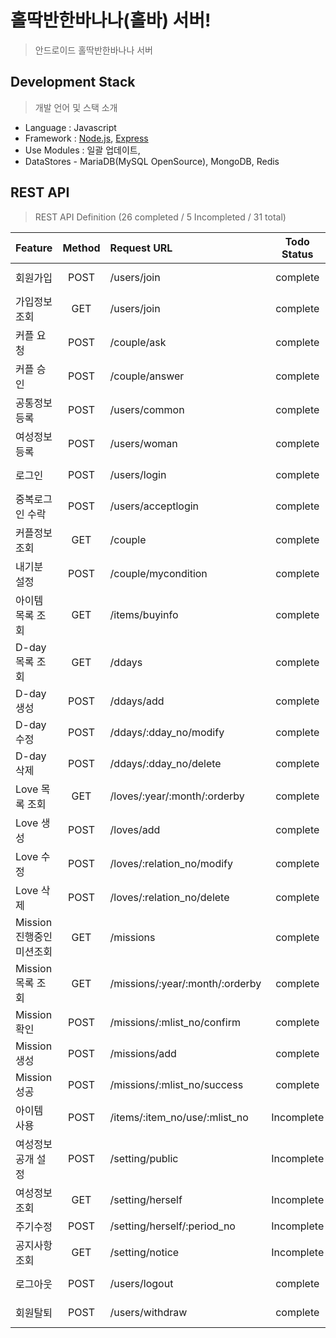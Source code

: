 # 홀딱반한바나나(홀바) 서버!
> 안드로이드 홀딱반한바나나 서버 

## Development Stack
> 개발 언어 및 스택 소개
  
- Language : Javascript
- Framework : [Node.js](https://nodejs.org/), [Express](http://expressjs.com/)	
- Use Modules : 일괄 업데이트,
- DataStores - MariaDB(MySQL OpenSource), MongoDB, Redis

## REST API 
> REST API Definition  (26 completed / 5 Incompleted / 31 total)

| Feature |	Method	| Request URL | Todo Status | Date  |
| :---------- |	:-------:	| :-----------------| :--------: | :--------: |
| 회원가입 |	POST	| /users/join | complete | 2015-04-28  |
| 가입정보 조회 |	GET	| /users/join | complete | 2015-05-07  |
| 커플 요청 |	POST	| /couple/ask | complete | 2015-05-06  |
| 커플 승인 |	POST	| /couple/answer | complete | 2015-05-06  |
| 공통정보 등록 |	POST	| /users/common | complete | 2015-05-08 |
| 여성정보 등록 |	POST	| /users/woman | complete | 2015-05-08 |
| 로그인 |	POST	| /users/login | complete | 2015-05-09  |
| 중복로그인 수락 | POST | /users/acceptlogin | complete | 2015-05-10  |
| 커플정보 조회 |	GET	| /couple | complete | 2015-05-10  |
| 내기분 설정 |	POST	| /couple/mycondition | complete | 2015-05-11 |
| 아이템 목록 조회 |	GET	| /items/buyinfo | complete | 2015-05-14  |
| D-day 목록 조회 |	GET	| /ddays | complete | 2015-05-12 |
| D-day 생성 |	POST	| /ddays/add | complete | 2015-05-12 |
| D-day 수정 |	POST	| /ddays/:dday_no/modify | complete | 2015-05-12 |
| D-day 삭제 |	POST	| /ddays/:dday_no/delete | complete | 2015-05-12 |
| Love 목록 조회 |	GET	| /loves/:year/:month/:orderby | complete | 2015-05-14 |
| Love 생성 |	POST	| /loves/add | complete | 2015-05-13  |
| Love 수정 |	POST	| /loves/:relation_no/modify | complete | 2015-05-13 |
| Love 삭제 |	POST	| /loves/:relation_no/delete | complete | 2015-05-13 |
| Mission 진행중인 미션조회 |	GET	| /missions | complete | 2015-05-14 |
| Mission 목록 조회 |	GET	| /missions/:year/:month/:orderby | complete | 2015-05-14  |
| Mission 확인 |	POST	| /missions/:mlist_no/confirm | complete | 2015-05-14  |
| Mission 생성 |	POST	| /missions/add | complete | 2015-05-11  |
| Mission 성공 |	POST	| /missions/:mlist_no/success | complete | 2015-05-14  |
| 아이템 사용 |	POST	| /items/:item_no/use/:mlist_no | Incomplete |   |
| 여성정보공개 설정 |	POST	| /setting/public | Incomplete |   |
| 여성정보 조회 |	GET	| /setting/herself | Incomplete |   |
| 주기수정 |	POST	| /setting/herself/:period_no | Incomplete |   |
| 공지사항 조회 |	GET	| /setting/notice | Incomplete |   |
| 로그아웃 |	POST	| /users/logout | complete | 2015-05-07  |
| 회원탈퇴 |	POST	| /users/withdraw | complete | 2015-05-16  |